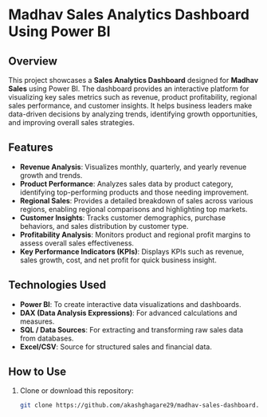 # Madhav Sales Analytics Dashboard Using Power BI

## Overview
This project showcases a **Sales Analytics Dashboard** designed for **Madhav Sales** using Power BI. The dashboard provides an interactive platform for visualizing key sales metrics such as revenue, product profitability, regional sales performance, and customer insights. It helps business leaders make data-driven decisions by analyzing trends, identifying growth opportunities, and improving overall sales strategies.

## Features
- **Revenue Analysis**: Visualizes monthly, quarterly, and yearly revenue growth and trends.
- **Product Performance**: Analyzes sales data by product category, identifying top-performing products and those needing improvement.
- **Regional Sales**: Provides a detailed breakdown of sales across various regions, enabling regional comparisons and highlighting top markets.
- **Customer Insights**: Tracks customer demographics, purchase behaviors, and sales distribution by customer type.
- **Profitability Analysis**: Monitors product and regional profit margins to assess overall sales effectiveness.
- **Key Performance Indicators (KPIs)**: Displays KPIs such as revenue, sales growth, cost, and net profit for quick business insight.

## Technologies Used
- **Power BI**: To create interactive data visualizations and dashboards.
- **DAX (Data Analysis Expressions)**: For advanced calculations and measures.
- **SQL / Data Sources**: For extracting and transforming raw sales data from databases.
- **Excel/CSV**: Source for structured sales and financial data.

## How to Use
1. Clone or download this repository:
   ```bash
   git clone https://github.com/akashghagare29/madhav-sales-dashboard.git
